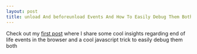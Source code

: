 ```yaml
---
layout: post
title: unload And beforeunload Events And How To Easily Debug Them Both!
---
```


Check out my [first post](https://medium.com/@weizmangal/unload-and-beforeunload-events-and-how-to-easily-debug-them-both-cb40782b0018) where I share some cool insights regarding end of life events in the browser and a cool javascript trick to easily debug them both
